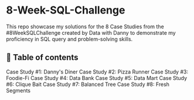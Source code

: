 # 8-Week-SQL-Challenge
This repo showcase my solutions for the 8 Case Studies from the #8WeekSQLChallenge created by Data with Danny to demonstrate my proficiency in SQL query and problem-solving skills.
## 📑 Table of contents
Case Study #1: Danny's Diner
Case Study #2: Pizza Runner
Case Study #3: Foodie-Fi
Case Study #4: Data Bank
Case Study #5: Data Mart
Case Study #6: Clique Bait
Case Study #7: Balanced Tree
Case Study #8: Fresh Segments
